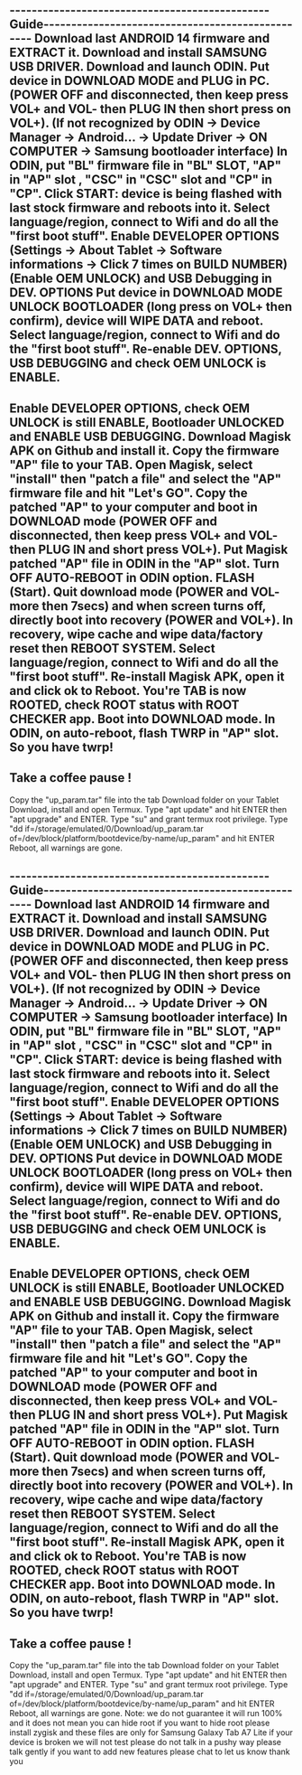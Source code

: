 -----------------------------------------------Guide-------------------------------------------------
Download last ANDROID 14 firmware and EXTRACT it. 
Download and install SAMSUNG USB DRIVER.
Download and launch ODIN.
Put device in DOWNLOAD MODE and PLUG in PC. (POWER OFF and disconnected, then keep press VOL+ and VOL- then PLUG IN then short press on VOL+).
 (If not recognized by ODIN → Device Manager → Android... → Update Driver → ON COMPUTER → Samsung bootloader interface)
In ODIN, put "BL" firmware file in "BL" SLOT, "AP" in "AP" slot , "CSC" in "CSC" slot and "CP" in "CP".
Click START: device is being flashed with last stock firmware and reboots into it.
Select language/region, connect to Wifi and do all the "first boot stuff".
Enable DEVELOPER OPTIONS (Settings → About Tablet → Software informations → Click 7 times on BUILD NUMBER)
(Enable OEM UNLOCK) and USB Debugging in DEV. OPTIONS
Put device in DOWNLOAD MODE
UNLOCK BOOTLOADER (long press on VOL+ then confirm), device will WIPE DATA and reboot.
Select language/region, connect to Wifi and do the "first boot stuff".
Re-enable DEV. OPTIONS, USB DEBUGGING and check OEM UNLOCK is ENABLE.
-----------------------------------------------------------------------------------------------------------------
Enable DEVELOPER OPTIONS, check OEM UNLOCK is still ENABLE, Bootloader UNLOCKED and ENABLE USB DEBUGGING.
Download Magisk APK on Github and install it.
Copy the firmware "AP" file to your TAB.
Open Magisk, select "install" then "patch a file" and select the "AP" firmware file and hit "Let's GO".
Copy the patched "AP" to your computer and boot in DOWNLOAD mode (POWER OFF and disconnected, then keep press VOL+ and VOL- then PLUG IN and short press VOL+).
Put Magisk patched "AP" file in ODIN in the "AP" slot. Turn OFF AUTO-REBOOT in ODIN option. FLASH (Start).
Quit download mode (POWER and VOL- more then 7secs) and when screen turns off, directly boot into recovery (POWER and VOL+).
In recovery, wipe cache and wipe data/factory reset then REBOOT SYSTEM.
Select language/region, connect to Wifi and do all the "first boot stuff". 
Re-install Magisk APK, open it and click ok to Reboot.
You're TAB is now ROOTED, check ROOT status with ROOT CHECKER app. 
Boot into DOWNLOAD mode. In ODIN, on auto-reboot, flash TWRP in "AP" slot. So you have twrp!
-----------------------------------------------------------------------------------------------------------------
Take a coffee pause !
-----------------------------------------------------------------------------------------------------------------
Copy the "up_param.tar" file into the tab Download folder on your Tablet
Download, install and open Termux.
Type "apt update" and hit ENTER then "apt upgrade" and ENTER.
Type "su" and grant termux root privilege.
Type "dd if=/storage/emulated/0/Download/up_param.tar of=/dev/block/platform/bootdevice/by-name/up_param" and hit ENTER
Reboot, all warnings are gone.

-----------------------------------------------Guide-------------------------------------------------
Download last ANDROID 14 firmware and EXTRACT it. 
Download and install SAMSUNG USB DRIVER.
Download and launch ODIN.
Put device in DOWNLOAD MODE and PLUG in PC. (POWER OFF and disconnected, then keep press VOL+ and VOL- then PLUG IN then short press on VOL+).
 (If not recognized by ODIN → Device Manager → Android... → Update Driver → ON COMPUTER → Samsung bootloader interface)
In ODIN, put "BL" firmware file in "BL" SLOT, "AP" in "AP" slot , "CSC" in "CSC" slot and "CP" in "CP".
Click START: device is being flashed with last stock firmware and reboots into it.
Select language/region, connect to Wifi and do all the "first boot stuff".
Enable DEVELOPER OPTIONS (Settings → About Tablet → Software informations → Click 7 times on BUILD NUMBER)
(Enable OEM UNLOCK) and USB Debugging in DEV. OPTIONS
Put device in DOWNLOAD MODE
UNLOCK BOOTLOADER (long press on VOL+ then confirm), device will WIPE DATA and reboot.
Select language/region, connect to Wifi and do the "first boot stuff".
Re-enable DEV. OPTIONS, USB DEBUGGING and check OEM UNLOCK is ENABLE.
-----------------------------------------------------------------------------------------------------------------
Enable DEVELOPER OPTIONS, check OEM UNLOCK is still ENABLE, Bootloader UNLOCKED and ENABLE USB DEBUGGING.
Download Magisk APK on Github and install it.
Copy the firmware "AP" file to your TAB.
Open Magisk, select "install" then "patch a file" and select the "AP" firmware file and hit "Let's GO".
Copy the patched "AP" to your computer and boot in DOWNLOAD mode (POWER OFF and disconnected, then keep press VOL+ and VOL- then PLUG IN and short press VOL+).
Put Magisk patched "AP" file in ODIN in the "AP" slot. Turn OFF AUTO-REBOOT in ODIN option. FLASH (Start).
Quit download mode (POWER and VOL- more then 7secs) and when screen turns off, directly boot into recovery (POWER and VOL+).
In recovery, wipe cache and wipe data/factory reset then REBOOT SYSTEM.
Select language/region, connect to Wifi and do all the "first boot stuff". 
Re-install Magisk APK, open it and click ok to Reboot.
You're TAB is now ROOTED, check ROOT status with ROOT CHECKER app. 
Boot into DOWNLOAD mode. In ODIN, on auto-reboot, flash TWRP in "AP" slot. So you have twrp!
-----------------------------------------------------------------------------------------------------------------
Take a coffee pause !
-----------------------------------------------------------------------------------------------------------------
Copy the "up_param.tar" file into the tab Download folder on your Tablet
Download, install and open Termux.
Type "apt update" and hit ENTER then "apt upgrade" and ENTER.
Type "su" and grant termux root privilege.
Type "dd if=/storage/emulated/0/Download/up_param.tar of=/dev/block/platform/bootdevice/by-name/up_param" and hit ENTER
Reboot, all warnings are gone.
Note: we do not guarantee it will run 100% and it does not mean you can hide root if you want to hide root please install zygisk and these files are only for Samsung Galaxy Tab A7 Lite if your device is broken we will not test please do not talk in a pushy way please talk gently if you want to add new features please chat to let us know thank you
